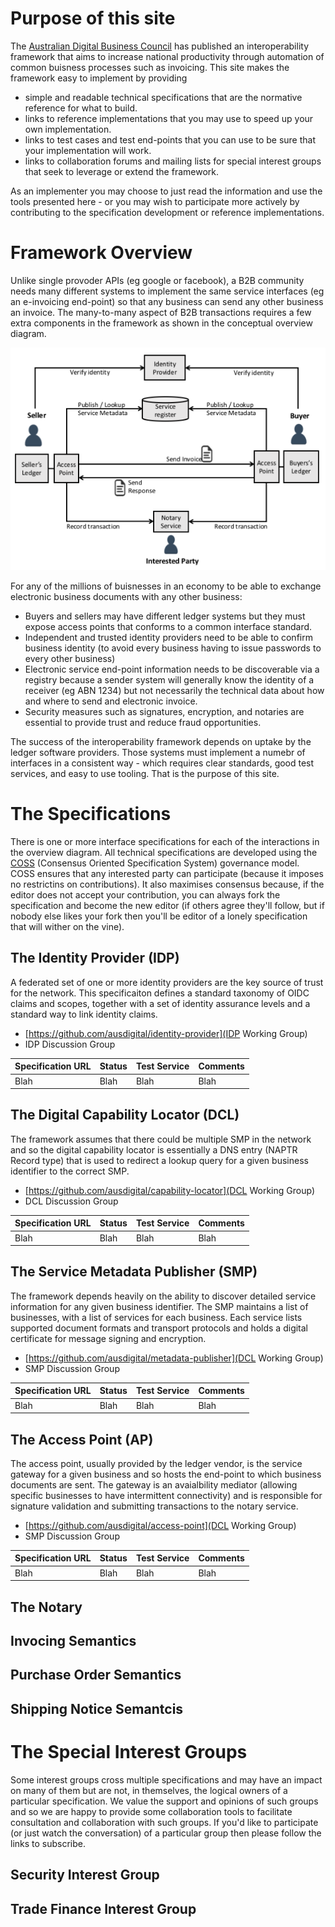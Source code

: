 # Purpose of this site

The [Australian Digital Business Council](http://digitalbusinesscouncil.com.au/) has published an interoperability framework that aims to increase national productivity through automation of common buisness processes such as invoicing.  This site makes the framework easy to implement by providing 
* simple and readable technical specifications that are the normative reference for what to build.
* links to reference implementations that you may use to speed up your own implementation.
* links to test cases and test end-points that you can use to be sure that your implementation will work.
* links to collaboration forums and mailing lists for special interest groups that seek to leverage or extend the framework.

As an implementer you may choose to just read the information and use the tools presented here - or you may wish to participate more actively by contributing to the specification development or reference implementations.  

# Framework Overview

Unlike single provoder APIs (eg google or facebook), a B2B community needs many different systems to implement the same service interfaces (eg an e-invoicing end-point) so that any business can send any other business an invoice.  The many-to-many aspect of B2B transactions requires a few extra components in the framework as shown in the conceptual overview diagram.

![Framework Diagram](AusDigitalHomepage.png)

For any of the millions of buisnesses in an economy to be able to exchange electronic business documents with any other business:
* Buyers and sellers may have different ledger systems but they must expose access points that conforms to a common interface standard.
* Independent and trusted identity providers need to be able to confirm business identity (to avoid every business having to issue passwords to every other business)
* Electronic service end-point information needs to be discoverable via a registry because a sender system will generally know the identity of a receiver (eg ABN 1234) but not necessarily the technical data about how and where to send and electronic invoice.
* Security measures such as signatures, encryption, and notaries are essential to provide trust and reduce fraud opportunities.

The success of the interoperability framework depends on uptake by the ledger software providers. Those systems must implement a numebr of interfaces in a consistent way - which requires clear standards, good test services, and easy to use tooling.  That is the purpose of this site.

# The Specifications

There is one or more interface specifications for each of the interactions in the overview diagram.  All technical specifications are developed using the [COSS](http://rfc.unprotocols.org/spec:2/COSS/) (Consensus Oriented Specification System) governance model.  COSS ensures that any interested party can participate (because it imposes no restrictins on contributions). It also maximises consensus because, if the editor does not accept your contribution, you can always fork the specification and become the new editor (if others agree they'll follow, but if nobody else likes your fork then you'll be editor of a lonely specification that will wither on the vine).

## The Identity Provider (IDP)

A federated set of one or more identity providers are the key source of trust for the network.  This specificaiton defines a standard taxonomy of OIDC claims and scopes, together with a set of identity assurance levels and a standard way to link identity claims.
* [https://github.com/ausdigital/identity-provider](IDP Working Group)
* IDP Discussion Group

| Specification URL | Status | Test Service | Comments |
| ----------------- | ------ | ------------ | -------- |
| Blah | Blah | Blah  | Blah |


## The Digital Capability Locator (DCL)

The framework assumes that there could be multiple SMP in the network and so the digital capability locator is essentially a DNS entry (NAPTR Record type) that is used to redirect a lookup query for a given business identifier to the correct SMP.

* [https://github.com/ausdigital/capability-locator](DCL Working Group)
* DCL Discussion Group

| Specification URL | Status | Test Service | Comments |
| ----------------- | ------ | ------------ | -------- |
| Blah | Blah | Blah  | Blah |


## The Service Metadata Publisher (SMP)

The framework depends heavily on the ability to discover detailed service information for any given business identifier.  The SMP maintains a list of businesses, with a list of services for each business. Each service lists supported document formats and transport protocols and holds a digital certificate for message signing and encryption.

* [https://github.com/ausdigital/metadata-publisher](DCL Working Group)
* SMP Discussion Group

| Specification URL | Status | Test Service | Comments |
| ----------------- | ------ | ------------ | -------- |
| Blah | Blah | Blah  | Blah |

## The Access Point (AP)

The access point, usually provided by the ledger vendor, is the service gateway for a given business and so hosts the end-point to which business documents are sent.  The gateway is an avaialbility mediator (allowing specific businesses to have intermittent connectivity) and is responsible for signature validation and submitting transactions to the notary service.

* [https://github.com/ausdigital/access-point](DCL Working Group)
* SMP Discussion Group

| Specification URL | Status | Test Service | Comments |
| ----------------- | ------ | ------------ | -------- |
| Blah | Blah | Blah  | Blah |

## The Notary


## Invocing Semantics

## Purchase Order Semantics

## Shipping Notice Semantcis

# The Special Interest Groups

Some interest groups cross multiple specifications and may have an impact on many of them but are not, in themselves, the logical owners of a particular specification.  We value the support and opinions of such groups and so we are happy to provide some collaboration tools to facilitate consultation and collaboration with such groups.  If you'd like to participate (or just watch the conversation) of a particular group then please follow the links to subscribe.

## Security Interest Group

## Trade Finance Interest Group



